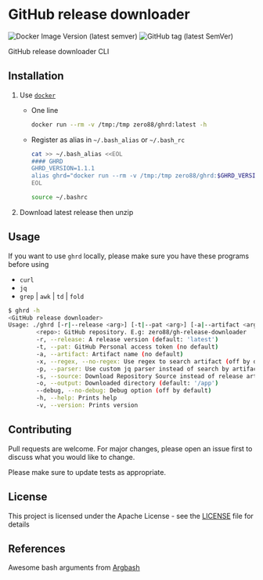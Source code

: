# GitHub release downloader

![Docker Image Version (latest semver)](https://img.shields.io/docker/v/zero88/ghrd?sort=semver&style=flat-square)
![GitHub tag (latest SemVer)](https://img.shields.io/github/v/tag/zero88/gh-release-downloader?sort=semver)

GitHub release downloader CLI

## Installation

1. Use [`docker`](https://hub.docker.com/r/zero88/ghrd)

    - One line

      ```bash
      docker run --rm -v /tmp:/tmp zero88/ghrd:latest -h
      ```

    - Register as alias in `~/.bash_alias` or `~/.bash_rc`

      ```bash
      cat >> ~/.bash_alias <<EOL
      #### GHRD
      GHRD_VERSION=1.1.1
      alias ghrd="docker run --rm -v /tmp:/tmp zero88/ghrd:$GHRD_VERSION"
      EOL

      source ~/.bashrc
      ```

2. Download latest release then unzip

## Usage

If you want to use `ghrd` locally, please make sure you have these programs before using

- `curl`
- `jq`
- `grep` | `awk` | `td` | `fold`

```bash
$ ghrd -h
<GitHub release downloader>
Usage: ./ghrd [-r|--release <arg>] [-t|--pat <arg>] [-a|--artifact <arg>] [-x|--(no-)regex] [-p|--parser <arg>] [-s|--source <SOURCE>] [-o|--output <arg>] [--(no-)debug] [-h|--help] [-v|--version] <repo>
        <repo>: GitHub repository. E.g: zero88/gh-release-downloader
        -r, --release: A release version (default: 'latest')
        -t, --pat: GitHub Personal access token (no default)
        -a, --artifact: Artifact name (no default)
        -x, --regex, --no-regex: Use regex to search artifact (off by default)
        -p, --parser: Use custom jq parser instead of search by artifact name (no default)
        -s, --source: Download Repository Source instead of release artifact. Can be one of: 'zip', 'tar' and '' (no default)
        -o, --output: Downloaded directory (default: '/app')
        --debug, --no-debug: Debug option (off by default)
        -h, --help: Prints help
        -v, --version: Prints version
```

## Contributing

Pull requests are welcome. For major changes, please open an issue first to discuss what you would like to change.

Please make sure to update tests as appropriate.

## License

This project is licensed under the Apache License - see the [LICENSE](./LICENSE) file for details

## References

Awesome bash arguments from [Argbash](https://argbash.io)
